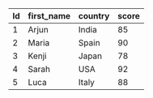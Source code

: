 | Id | first_name | country     | score |
|----|------------|-------------|-------|
| 1  | Arjun      | India       | 85    |
| 2  | Maria      | Spain       | 90    |
| 3  | Kenji      | Japan       | 78    |
| 4  | Sarah      | USA         | 92    |
| 5  | Luca       | Italy       | 88    |
